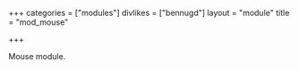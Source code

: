 +++
categories = ["modules"]
divlikes = ["bennugd"]
layout = "module"
title = "mod_mouse"

+++

Mouse module.
